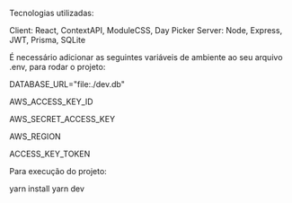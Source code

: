 Tecnologias utilizadas:

Client: React, ContextAPI, ModuleCSS, Day Picker
Server: Node, Express, JWT, Prisma, SQLite


É necessário adicionar as seguintes variáveis ​​de ambiente ao seu arquivo .env, para rodar o projeto:


DATABASE_URL="file:./dev.db"

AWS_ACCESS_KEY_ID

AWS_SECRET_ACCESS_KEY

AWS_REGION

ACCESS_KEY_TOKEN


Para execução do projeto:

yarn install
yarn dev
